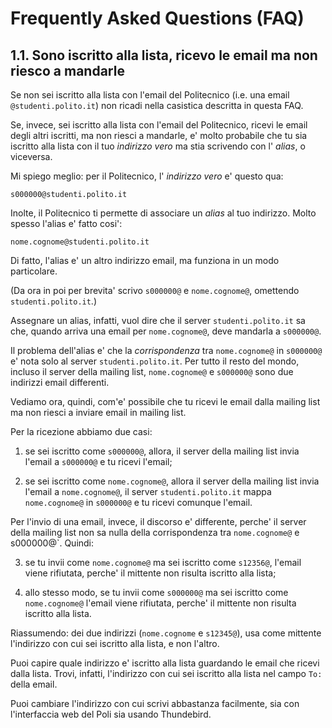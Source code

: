 Frequently Asked Questions (FAQ)
================================

1.1. Sono iscritto alla lista, ricevo le email ma non riesco a mandarle
-----------------------------------------------------------------------

Se non sei iscritto alla lista con l'email del Politecnico (i.e. una email
`@studenti.polito.it`) non ricadi nella casistica descritta in
questa FAQ.

Se, invece, sei iscritto alla lista con l'email del Politecnico, ricevi le
email degli altri iscritti, ma non riesci a mandarle, e' molto probabile
che tu sia iscritto alla lista con il tuo *indirizzo vero* ma stia scrivendo
con l' *alias*, o viceversa.

Mi spiego meglio: per il Politecnico, l' *indirizzo vero* e'
questo qua:

    s000000@studenti.polito.it

Inolte, il Politecnico ti permette di associare un *alias* al tuo indirizzo.
Molto spesso l'alias e' fatto cosi':

    nome.cognome@studenti.polito.it

Di fatto, l'alias e' un altro indirizzo email, ma funziona in un modo
particolare.

(Da ora in poi per brevita' scrivo `s000000@` e `nome.cognome@`,
omettendo `studenti.polito.it`.)

Assegnare un alias, infatti, vuol dire che il server `studenti.polito.it` sa
che, quando arriva una email per `nome.cognome@`, deve mandarla a `s000000@`.

Il problema dell'alias e' che la *corrispondenza* tra
`nome.cognome@` in `s000000@` e' nota solo al server `studenti.polito.it`.
Per tutto il resto del mondo, incluso il server della mailing list,
`nome.cognome@` e `s000000@` sono due indirizzi email differenti.

Vediamo ora, quindi, com'e' possibile che tu ricevi le email dalla mailing
list ma non riesci a inviare email in mailing list.

Per la ricezione abbiamo due casi:

1. se sei iscritto come `s000000@`, allora, il server della mailing list
invia l'email a `s000000@` e tu ricevi l'email;

2. se sei iscritto come `nome.cognome@`, allora il server della mailing list
invia l'email a `nome.cognome@`, il server `studenti.polito.it`
mappa `nome.cognome@` in `s000000@` e tu ricevi comunque l'email.

Per l'invio di una email, invece, il discorso e' differente, perche' il server
della mailing list non sa nulla della corrispondenza tra `nome.cognome@` e
s000000@`. Quindi:

3.  se tu invii come `nome.cognome@` ma sei iscritto come `s12356@`,
l'email viene rifiutata, perche' il mittente non risulta iscritto alla
lista;

4. allo stesso modo, se tu invii come `s000000@` ma sei iscritto
come `nome.cognome@` l'email viene rifiutata, perche' il mittente non
risulta iscritto alla lista.

Riassumendo: dei due indirizzi (`nome.cognome` e `s12345@`), usa come mittente
l'indirizzo con cui sei iscritto alla lista, e non l'altro.

Puoi capire quale indirizzo e' iscritto alla lista guardando le email
che ricevi dalla lista. Trovi, infatti, l'indirizzo con cui sei iscritto
alla lista nel campo `To: ` della email.

Puoi cambiare l'indirizzo con cui scrivi abbastanza facilmente, sia con
l'interfaccia web del Poli sia usando Thundebird.
